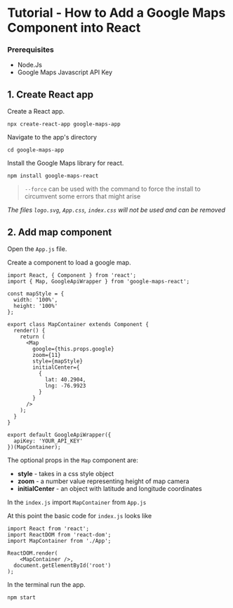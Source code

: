 # Tutorial - How to Add a Google Maps Component into React

### Prerequisites
- Node.Js
- Google Maps Javascript API Key

## 1. Create React app

Create a React app.

`npx create-react-app google-maps-app`

Navigate to the app's directory

`cd google-maps-app`

Install the Google Maps library for react.

`npm install google-maps-react`

>`--force` can be used with the command to force the install to circumvent some errors that might arise

*The files `logo.svg`, `App.css`, `index.css` will not be used and can be removed*

## 2. Add map component

Open the `App.js` file.

Create a component to load a google map.

```
import React, { Component } from 'react';
import { Map, GoogleApiWrapper } from 'google-maps-react';

const mapStyle = {
  width: '100%',
  height: '100%'
};

export class MapContainer extends Component {
  render() {
    return (
      <Map
        google={this.props.google}
        zoom={11}
        style={mapStyle}
        initialCenter={
          {
            lat: 40.2904,
            lng: -76.9923
          }
        }
      />
    );
  }
}

export default GoogleApiWrapper({
  apiKey: 'YOUR_API_KEY'
})(MapContainer);
```


The optional props in the `Map` component are:
- **style** - takes in a css style object
- **zoom** - a number value representing height of map camera
- **initialCenter** - an object with latitude and longitude coordinates

In the `index.js` import `MapContainer` from `App.js`

At this point the basic code for `index.js` looks like

```
import React from 'react';
import ReactDOM from 'react-dom';
import MapContainer from './App';

ReactDOM.render(
    <MapContainer />,
  document.getElementById('root')
);
```

In the terminal run the app. 

`npm start`

